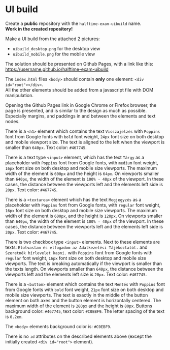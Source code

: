 # UI build

Create a **public** repository with the `halftime-exam-uibuild` name.  
**Work in the created repository!**

Make a UI build from the attached 2 pictures:

- `uibuild_desktop.png` for the desktop view
- `uibuild_mobile.png` for the mobile view

The solution should be presented on Github Pages, with a link like this: https://username.github.io/halftime-exam-uibuild

The `index.html` files `<body>` should contain **only** one element: `<div id="root"></div>`.  
All the other elements should be added from a javascript file with DOM manipulation.

Opening the Github Pages link in Google Chrome or Firefox browser, the page is presented, and is similar to the design as much as possible. Especially margins, and paddings in and between the elements and text nodes.

There is a `<h1>` element which contains the text `Visszajelzés` with `Poppins` font from Google fonts with `bold` font weight, `24px` font size on both desktop and mobile viewport size. The text is aligned to the left when the viewport is smaller than `640px`. Text color: `#467745`.

There is a text type `<input>` element, which has the text `Tárgy` as a placeholder with `Poppins` font from Google fonts, with `medium` font weight, `16px` font size on both desktop and mobile size viewports. The maximum width of the element is `600px` and the height is `64px`. On viewports smaller than `640px`, the width of the element is `100% - 40px` of the viewport. In these cases, the distance between the viewports left and the elements left side is `20px`. Text color: `#467745`.

There is a `<textarea>` element which has the text `Megjegyzés` as a placeholder with `Poppins` font from Google fonts, with `regular` font weight, `16px` font size on both desktop and mobile size viewports. The maximum width of the element is `600px`, and the height is `120px`. On viewports smaller than `640px`, the width of the element is `100% - 40px` of the viewport. In these cases, the distance between the viewports left and the elements left side is `20px`. Text color: `#467745`.

There is two checkbox type `<input>` elements. Next to these elements are texts: `Elolvastam és elfogadom az Adatkezelési Tájékoztatót.` and `Szeretnék hírlevelet kapni.` with `Poppins` font from Google fonts with `regular` font weight, `16px` font size on both desktop and mobile size viewports. The text is breaking automatically if the viewport is smaller than the texts length. On viewports smaller than `640px`, the distance between the viewports left and the elements left size is `20px`. Text color: `#467745`.

There is a `<button>` element which contains the text `Mentés` with `Poppins` font from Google fonts with `bold` font weight, `21px` font size on both desktop and mobile size viewports. The text is exactly in the middle of the button element on both axes and the button element is horizontally centered. The maximum width of the element is `280px` and the height is `80px`. Buttons background color: `#467745`, text color: `#C0EBF9`. The letter spacing of the text is `0.2em`.

The `<body>` elements background color is: `#C0EBF9`.

There is no `id` attributes on the described elements above (except the initially created `<div id="root">` element).
